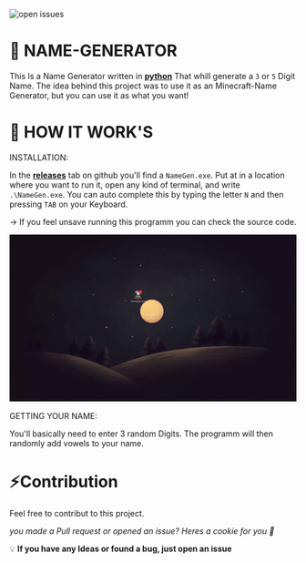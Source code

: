 ![open issues](https://img.shields.io/github/issues/AspirinMaquzo/Name-Gen)

# 🍣 NAME-GENERATOR  
This Is a  Name Generator written in **[python](https://www.python.org/)** That whill generate a `3` or `5` Digit Name.
The idea behind this project was to use it as an Minecraft-Name Generator, but you can use it as what you want!

# 🍙 HOW IT WORK'S
INSTALLATION:

In the **[releases](https://github.com/AspirinMaquzo/Name-Gen/releases/tag/1.0)** tab on github you'll find a `NameGen.exe`. Put at in a location where you want to run it, open any kind of terminal, and write `.\NameGen.exe`. You can auto complete this by typing the letter `N` and then pressing `TAB` on your Keyboard.

-> If you feel unsave running this programm you can check the source code.

![](3029253502b6c264c402936fc0b16445.gif)

GETTING YOUR NAME:

You'll basically need to enter 3 random Digits. The programm will then randomly add vowels to your name.

# ⚡️Contribution
Feel free to contribut to this project.

*you made a Pull request or opened an issue? Heres a cookie for you 🍪*


💡 **If you have any Ideas or found a bug, just open an issue**
